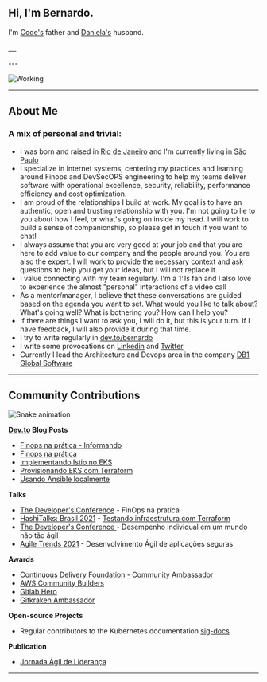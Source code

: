 ## Hi, I'm Bernardo.

I'm [Code's](https://dev-to-uploads.s3.amazonaws.com/uploads/articles/y2sfhdppyrxkkn5srewg.jpg)  father and [Daniela's](https://www.instagram.com/danifsantos.br/) husband.

<div>
    <p >
    <a href="https://www.linkedin.com/in/brbernardo" target="_blank">
        <img src="https://img.shields.io/badge/LinkedIn-0077B5?style=for-the-badge&logo=linkedin&logoColor=white" alt="">
    </a>
    <a href="https://dev.to/bernardo">
        <img src="https://img.shields.io/badge/dev.to-0A0A0A?style=for-the-badge&logo=dev.to&logoColor=white" alt="">
    </a>
    <a href="https://account.xbox.com/pt-BR/Profile?xr=BrBernardo0">
      <img src="https://img.shields.io/badge/Xbox-107C10?style=for-the-badge&logo=xbox&logoColor=white" alt="">
    </a>
    <a href="https://github.com/brbernardo/brbernardo/blob/main/How-to-Add-Friends-Nintendo-Switch.md">
      <img src="https://img.shields.io/badge/Nintendo_Switch-E60012?style=for-the-badge&logo=nintendo-switch&logoColor=white" alt="">
    </a>
    <a href="https://www.playstation.com/pt-br/support/account/add-friends-psn/">
      <img src="https://img.shields.io/badge/PlayStation-003791?style=for-the-badge&logo=playstation&logoColor=white" alt="">
    </a>
    </p>
</div>
---

![Working](https://dev-to-uploads.s3.amazonaws.com/uploads/articles/lrbimr5bcxmevdp8h704.gif)


---

## **About Me**

### A mix of personal and trivial:

- I was born and raised in [Rio de Janeiro](https://pt.wikipedia.org/wiki/Rio_de_Janeiro) and I'm currently living in [São Paulo](https://pt.wikipedia.org/wiki/S%C3%A3o_Paulo)
- I specialize in Internet systems, centering my practices and learning around Finops and DevSecOPS engineering to help my teams deliver software with operational excellence, security, reliability, performance efficiency and cost optimization.
- I am proud of the relationships I build at work. My goal is to have an authentic, open and trusting relationship with you. I'm not going to lie to you about how I feel, or what's going on inside my head. I will work to build a sense of companionship, so please get in touch if you want to chat!
- I always assume that you are very good at your job and that you are here to add value to our company and the people around you. You are also the expert. I will work to provide the necessary context and ask questions to help you get your ideas, but I will not replace it.
- I value connecting with my team regularly. I'm a 1:1s fan and I also love to experience the almost "personal" interactions of a video call
- As a mentor/manager, I believe that these conversations are guided based on the agenda you want to set. What would you like to talk about? What's going well? What is bothering you? How can I help you?
- If there are things I want to ask you, I will do it, but this is your turn. If I have feedback, I will also provide it during that time.
- I try to write regularly in [dev.to/bernardo](https://dev.to/bernardo)
- I write some provocations on [Linkedin](https://www.linkedin.com/in/brbernardo/) and [Twitter](https://twitter.com/_BrBernardo)
- Currently I lead the Architecture and Devops area in the company [DB1 Global Software](https://github.com/db1group)

---
## **Community Contributions**

![Snake animation](https://raw.githubusercontent.com/codethi/codethi/69645ac9673d2bb64039e312397effbc05d19356/github-contribution-grid-snake.svg)

**[Dev.to](https://dev.to/bernardo) Blog Posts**

<!-- BLOG:START -->
- [Finops na prática - Informando](https://dev.to/bernardo/finops-na-pratica-informando-10h1)
- [Finops na prática](https://dev.to/aws-builders/finops-na-pratica-aed)
- [Implementando Istio no EKS](https://dev.to/aws-builders/implementando-istio-no-eks-3jc4)
- [Provisionando EKS com Terraform](https://dev.to/aws-builders/provisionando-eks-com-terraform-3e41)
- [Usando Ansible localmente](https://dev.to/bernardo/usando-ansible-localmente-1hb9)
<!-- BLOG:END -->

**Talks**

- [The Developer's Conference](https://thedevconf.com/tdc/2022/connections/trilha-devops?) - FinOps na pratica
- [HashiTalks: Brasil 2021](https://events.hashicorp.com/hashitalksbrasil2021) - [Testando infraestrutura com Terraform](https://www.youtube.com/watch?v=sQdxLv5xZf0&list=PL81sUbsFNc5agdrEMDtU6IGyxBMv6Fq8i&index=17)
- [The Developer's Conference ](https://thedevconf.com/tdc/2021/innovation/trilha-management-e-gestao-agil?) - Desempenho individual em um mundo não tão ágil
- [Agile Trends 2021](https://agiletrendsbr.com/programacaocolisao/) - Desenvolvimento Ágil de aplicações seguras

**Awards**

- [Continuous Delivery Foundation - Community Ambassador](https://cd.foundation/ambassador-program-overview-application/community-ambassador-cohort20/)
- [AWS Community Builders](https://aws.amazon.com/pt/developer/community/community-builders/)
- [Gitlab Hero](https://about.gitlab.com/community/heroes/members/)
- [Gitkraken Ambassador](https://www.gitkraken.com/ambassador)

**Open-source Projects**

- Regular contributors to the Kubernetes documentation [sig-docs](https://github.com/kubernetes/community/blob/master/sig-docs/README.md)

**Publication**

- [Jornada Ágil de Liderança](https://www.amazon.com.br/Jornada-%C3%81gil-Lideran%C3%A7a-Antonio-Muniz/dp/6588431066/ref=sr_1_29?__mk_pt_BR=%C3%85M%C3%85%C5%BD%C3%95%C3%91&keywords=luiz+felipe+bernardo&qid=1639434048&sr=8-29&ufe=app_do%3Aamzn1.fos.6121c6c4-c969-43ae-92f7-cc248fc6181d)
---
